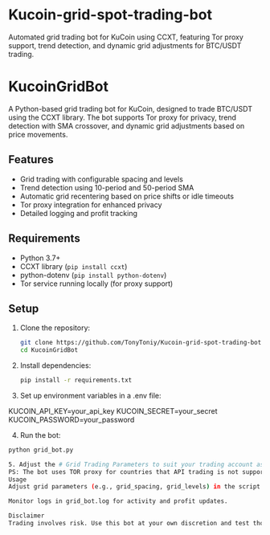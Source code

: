 # Kucoin-grid-spot-trading-bot
Automated grid trading bot for KuCoin using CCXT, featuring Tor proxy support, trend detection, and dynamic grid adjustments for BTC/USDT trading.  
# KucoinGridBot

A Python-based grid trading bot for KuCoin, designed to trade BTC/USDT using the CCXT library. The bot supports Tor proxy for privacy, trend detection with SMA crossover, and dynamic grid adjustments based on price movements.

## Features
- Grid trading with configurable spacing and levels
- Trend detection using 10-period and 50-period SMA
- Automatic grid recentering based on price shifts or idle timeouts
- Tor proxy integration for enhanced privacy
- Detailed logging and profit tracking

## Requirements
- Python 3.7+
- CCXT library (`pip install ccxt`)
- python-dotenv (`pip install python-dotenv`)
- Tor service running locally (for proxy support)

## Setup
1. Clone the repository:
   ```bash
   git clone https://github.com/TonyToniy/Kucoin-grid-spot-trading-bot.git
   cd KucoinGridBot

2. Install dependencies:
   ```bash
   pip install -r requirements.txt

3. Set up environment variables in a .env file:

KUCOIN_API_KEY=your_api_key
KUCOIN_SECRET=your_secret
KUCOIN_PASSWORD=your_password

4. Run the bot:
```bash
python grid_bot.py

5. Adjust the # Grid Trading Parameters to suit your trading account assets.
PS: The bot uses TOR proxy for countries that API trading is not supported by Kucoin.
Usage
Adjust grid parameters (e.g., grid_spacing, grid_levels) in the script.

Monitor logs in grid_bot.log for activity and profit updates.

Disclaimer
Trading involves risk. Use this bot at your own discretion and test thoroughly before deploying with real funds.



